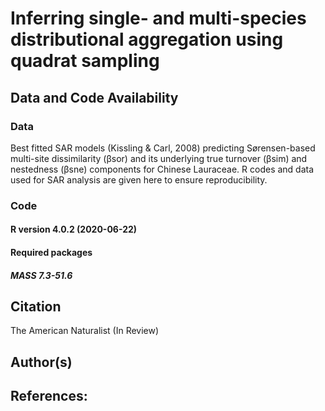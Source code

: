 # Inferring single- and multi-species distributional aggregation using quadrat sampling

## Data and Code Availability

###  Data
Best fitted SAR models (Kissling & Carl, 2008) predicting Sørensen-based multi-site dissimilarity (βsor) and its underlying true turnover (βsim) and nestedness (βsne) components for Chinese Lauraceae. R codes and data used for SAR analysis are given here to ensure reproducibility.

###  Code
#### R version 4.0.2 (2020-06-22)
#### Required packages
##### MASS 7.3-51.6


## Citation

The American Naturalist (In Review)


## Author(s)

## References: 


